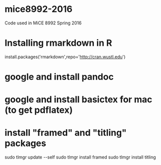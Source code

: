 # mice8992-2016
Code used in MiCE 8992 Spring 2016

# Installing rmarkdown in R
install.packages('rmarkdown',repo='http://cran.wustl.edu')

# google and install pandoc
# google and install basictex for mac (to get pdflatex)

# install "framed" and "titling" packages
sudo tlmgr update --self
sudo tlmgr install framed
sudo tlmgr install titling

